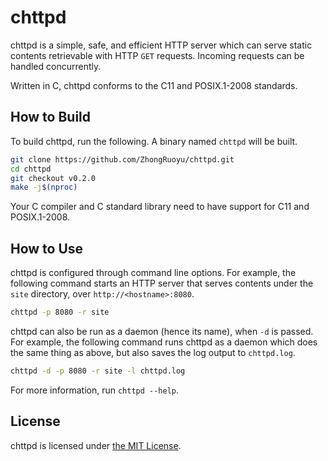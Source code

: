 # chttpd

chttpd is a simple, safe, and efficient HTTP server which can serve static
contents retrievable with HTTP `GET` requests. Incoming requests can be
handled concurrently.

Written in C, chttpd conforms to the C11 and POSIX.1-2008 standards.

## How to Build

To build chttpd, run the following. A binary named `chttpd` will be built.

```bash
git clone https://github.com/ZhongRuoyu/chttpd.git
cd chttpd
git checkout v0.2.0
make -j$(nproc)
```

Your C compiler and C standard library need to have support for C11 and
POSIX.1-2008.

## How to Use

chttpd is configured through command line options. For example, the following
command starts an HTTP server that serves contents under the `site` directory,
over `http://<hostname>:8080`.

```bash
chttpd -p 8080 -r site
```

chttpd can also be run as a daemon (hence its name), when `-d` is passed. For
example, the following command runs chttpd as a daemon which does the same
thing as above, but also saves the log output to `chttpd.log`.

```bash
chttpd -d -p 8080 -r site -l chttpd.log
```

For more information, run `chttpd --help`.

## License

chttpd is licensed under [the MIT License](LICENSE).
